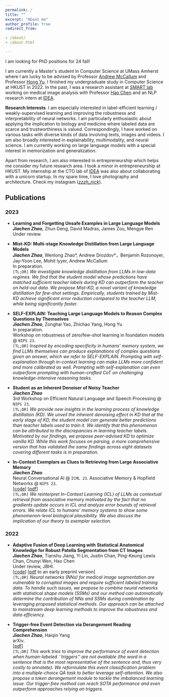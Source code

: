 ```yaml
---
permalink: /
title: ""
excerpt: "About me"
author_profile: true
redirect_from:

- /about/
- /about.html

---
```

I am looking for PhD positions for 24 fall!  

I am currently a Master's student in Computer Science at UMass Amherst where I am lucky to be advised by Professor [Andrew McCallum](https://people.cs.umass.edu/~mccallum/) and Professor [Hong Yu](https://www.cics.umass.edu/faculty/directory/hong_yu). I finished my undergraduate study in Computer Science at HKUST in 2022. In the past, I was a research assistant at [SMART lab](https://hkustsmartlab.netlify.app/) working on medical image analysis with Professor [Hao Chen](https://cse.hkust.edu.hk/~jhc/) and an NLP research intern at [IDEA](https://www.idea.edu.cn/en/about-team.html).  

**Research Interests**. I am especially interested in label-efficient learning / weakly-supervised learning and improving the robustness and interpretability of neural networks. I am particularly enthusiastic about applying the implication to biology and medicine where labeled data are scarce and trustworthiness is valued. Correspondingly, I have worked on various tasks with diverse kinds of data involving texts, images and videos. I am also broadly interested in explainability,  multimodality, and neural science.  I am currently working on large language models with a special interest in memorization and generalization.

Apart from research, I am also interested in entrepreneurship which helps me consider my future research area. I took a minor in entrepreneurship at HKUST. My internship at the CTO lab of [IDEA](https://www.idea.edu.cn/en) was also about collaborating with a unicorn startup. In my spare time, I love photography and architecture. Check my instagram ([*zzzh_nick*](https://instagram.com/zzzh_nick?igshid=YmMyMTA2M2Y=)).  

## Publications  
### 2023  
- **Learning and Forgetting Unsafe Examples in Large Language Models**   
**_Jiachen Zhao_**, Zhun Deng, David Madras, James Zou, Mengye Ren\
Under review.  


- **Mist-KD: Multi-stage Knowledge Distillation from Large Language Models**\
**_Jiachen Zhao_**, Wenlong Zhao\*,  Andrew Drozdov\*，Benjamin Rozonoyer, Jay-Yoon Lee, Mohit Iyyer, Andrew McCallum\
In preparation.  
`[TL;DR]` *We investigate knowledge distillation from LLMs in low-data regimes. We find that the student model whose predictions have matched sufficient teacher labels during KD
can outperform the teacher on held-out data. We propose Mist-KD, a novel variant of knowledge distillation for few-shot settings. Empirically, students trained by Mist-KD achieve significant error
reduction compared to the teacher LLM, while being significantly faster.*

- **SELF-EXPLAIN: Teaching Large Language Models to Reason Complex Questions by Themselves**  
**_Jiachen Zhao_**, Zonghai Yao, Zhichao Yang, Hong Yu  
In preparation.  
Workshop on robustness of zero/few-shot learning in foundation models @ `NIPS 23`.  
`[TL;DR]` *Inspired by encoding specificity in humans' memory system, we find LLMs themselves can produce explanations of complex questions given an answer, which we refer to SELF-EXPLAIN. Prompting with self-explanation through in-context learning can make LLMs more confident and more calibrated as well. Prompting with self-explanation can even outperform prompting with human-crafted CoT on challenging knowledge-intensive reasoning tasks.*

- **Student as an Inherent Denoiser of Noisy Teacher**\
**_Jiachen Zhao_**\
3rd Workshop on Efficient Natural Language and Speech Processing @ `NIPS 23`.  
`[TL;DR]` *We provide new insights in the learning process of knowledge distillation (KD).
We unveil the inherent denoising effect in KD that at the early stage of KD,
the student model can generate better predictions than teacher labels used to train it.  We identify that this phenomenon can be attributed to the discrepancies in learning teacher labels.
Motivated by our findings, we propose peer-advised KD to optimize vanilla KD.  While this work focuses on parsing, a more comprehensive version that has validated the same findings across eight datasets covering different tasks is in preparation.*  


- **In-Context Exemplars as Clues to Retrieving from Large Associative Memory**\
**_Jiachen Zhao_**\
Neural Conversational AI @ `ICML 23`. Associative Memory & Hopfield Networks @ `NIPS 23`.  
[[code](https://github.com/andotalao24/ICL-as-retrieval-from-associative-memory)] [<a href="https://github.com/andotalao24.github.io/file/_arxiv__ICL_as_retrieval.pdf" target="_blank">pdf</a>]  
`[TL;DR]` *We reinterpret In-Context Learning (ICL) of LLMs as contextual retrieval from associative memory motivated by the fact that no gradients update occurs in ICL and
analyze error bounds of retrieval errors. We relate ICL to humans' memory systems to show some phenomenon-level biological plausibility. We also discuss the implication of our theory to exemplar selection.*

### 2022   
- **Adaptive Fusion of Deep Learning with Statistical Anatomical Knowledge for Robust Patella Segmentation from CT Images**\
**_Jiachen Zhao_**, Tianshu Jiang, Yi Lin, Justin Chan, Ping-Keung Lewis Chan, Chunyi Wen, Hao Chen\
Under review, JBHI.  
[[code](https://github.com/andotalao24/PatellaSeg)] [[pdf](https://papers.ssrn.com/sol3/papers.cfm?abstract_id=4026021) to an early preprint version]  
`[TL;DR]` *Neural networks (NNs) for medical image segmentation are vulnerable to corrupted images and require sufficient labeled training data. To handle such issues, we propose to combine neural networks with statistical shape models (SSMs) and our method can automatically determine the contribution of NNs and SSMs during combination by leveraging proposed statistical methods.  Our approach can be attached to mainstream deep learning methods to improve the robustness and data efficiency.*

- **Trigger-free Event Detection via Derangement Reading Comprehension**\
**_Jiachen Zhao_**, Haiqin Yang\
arXiv.  
[[pdf](https://arxiv.org/pdf/2208.09659.pdf)]    
`[TL;DR]` *This work tries to improve the performance of event detection when human-labeled ``triggers'' are not available (the word in a sentence that is the most representative of the sentence and, thus very costly to annotate).  We reformulate this event classification problem into a multiple-choice QA task to better leverage self-attention. We also propose a token derangement module to tackle the imbalanced learning issue.  Our trigger-free method can reach SOTA performance and even outperform approaches relying on triggers.*






